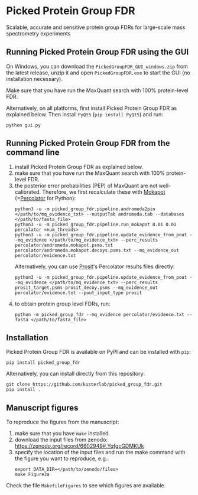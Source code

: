 # Picked Protein Group FDR

Scalable, accurate and sensitive protein group FDRs for large-scale mass spectrometry experiments

## Running Picked Protein Group FDR using the GUI

On Windows, you can download the `PickedGroupFDR_GUI_windows.zip` from the latest release, unzip it and open `PickedGroupFDR.exe` to start the GUI (no installation necessary).

Make sure that you have run the MaxQuant search with 100% protein-level FDR.

Alternatively, on all platforms, first install Picked Protein Group FDR as explained below. Then install `PyQt5` (`pip install PyQt5`) and run:

```shell
python gui.py
```

## Running Picked Protein Group FDR from the command line

1. install Picked Protein Group FDR as explained below.
2. make sure that you have run the MaxQuant search with 100% protein-level FDR.
3. the posterior error probabilities (PEP) of MaxQuant are not well-calibrated. Therefore, we first recalculate these with [Mokapot](https://mokapot.readthedocs.io/en/latest/) (=[Percolator](http://percolator.ms/) for Python):
   ```shell
   python3 -u -m picked_group_fdr.pipeline.andromeda2pin </path/to/mq_evidence_txt> --outputTab andromeda.tab --databases </path/to/fasta_file>
   python3 -u -m picked_group_fdr.pipeline.run_mokapot 0.01 0.01 percolator <num_threads>
   python3 -u -m picked_group_fdr.pipeline.update_evidence_from_pout --mq_evidence </path/to/mq_evidence_txt> --perc_results percolator/andromeda.mokapot.psms.txt percolator/andromeda.mokapot.decoys.psms.txt --mq_evidence_out percolator/evidence.txt
   ```
    Alternatively, you can use [Prosit](https://www.proteomicsdb.org/prosit/)'s Percolator results files directly:
   ```shell
   python3 -u -m picked_group_fdr.pipeline.update_evidence_from_pout --mq_evidence </path/to/mq_evidence_txt> --perc_results prosit_target.psms prosit_decoy.psms --mq_evidence_out percolator/evidence.txt --pout_input_type prosit
   ```
4. to obtain protein group level FDRs, run:
   ```shell
   python -m picked_group_fdr --mq_evidence percolator/evidence.txt --fasta </path/to/fasta_file>
   ```


## Installation

Picked Protein Group FDR is available on PyPI and can be installed with `pip`:

```shell
pip install picked_group_fdr
```

Alternatively, you can install directly from this repository:

```shell
git clone https://github.com/kusterlab/picked_group_fdr.git
pip install .
```


## Manuscript figures

To reproduce the figures from the manuscript:

1. make sure that you have `make` installed.
2. download the input files from zenodo: https://zenodo.org/record/6602949#.YqfgcGDMKUk
3. specify the location of the input files and run the make command with the figure you want to reproduce, e.g.:
   ```shell
   export DATA_DIR=</path/to/zenodo/files>
   make Figure3a
   ```

Check the file `MakefileFigures` to see which figures are available.
